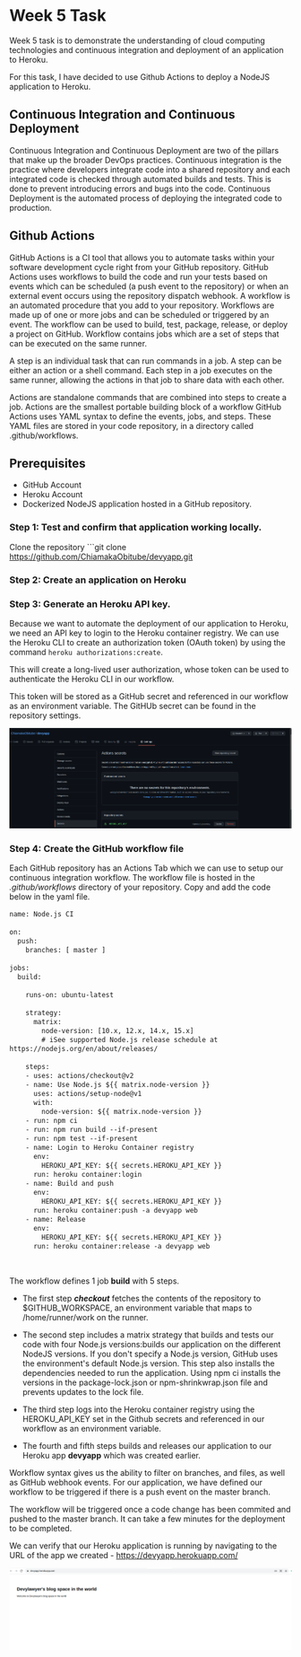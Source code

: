 # Week 5 Task

Week 5 task is to demonstrate the understanding of cloud computing technologies and continuous integration and deployment of an application to Heroku.

For this task, I have decided to use Github Actions to deploy a NodeJS application to Heroku.

## Continuous Integration and Continuous Deployment

Continuous Integration and Continuous Deployment are two of the pillars that make up the broader DevOps practices. Continuous integration is the practice where developers integrate code into a shared repository and each integrated code is checked through automated builds and tests. This is done to prevent introducing errors and bugs into the code. Continuous Deployment is the automated process of deploying the integrated code to production.

## Github Actions
GitHub Actions is a CI tool that allows you to automate tasks within your software development cycle right from your GitHub repository. GitHub Actions uses workflows to build the code and run your tests based on events  which can be scheduled (a push event to the repository) or when an external event occurs using the repository dispatch webhook.
A workflow is an automated procedure that you add to your repository. Workflows are made up of one or more jobs and can be scheduled or triggered by an event. The workflow can be used to build, test, package, release, or deploy a project on GitHub.
 Workflow contains jobs which are a set of steps that can be executed on the same runner.

 A step is an individual task that can run commands in a job. A step can be either an action or a shell command. Each step in a job executes on the same runner, allowing the actions in that job to share data with each other.

 Actions are standalone commands that are combined into steps to create a job. Actions are the smallest portable building block of a workflow
GitHub Actions uses YAML syntax to define the events, jobs, and steps. These YAML files are stored in your code repository, in a directory called .github/workflows.

## Prerequisites
* GitHub Account
* Heroku Account
* Dockerized NodeJS application hosted in a GitHub repository.

### Step 1: Test and confirm that application working locally.

Clone the repository ```git clone https://github.com/ChiamakaObitube/devyapp.git

### Step 2: Create an application on Heroku
### Step 3: Generate an Heroku API key.
Because we want to automate the deployment of our application to Heroku, we need an API key to login to the Heroku container registry. We can use the Heroku CLI to create an authorization token (OAuth token) by using the command ```heroku authorizations:create```.

This will create a long-lived user authorization, whose token can be used to authenticate the Heroku CLI in our workflow.

This token will be stored as a GitHub secret and referenced in our workflow as an environment variable. The GitHUb secret can be found in the repository settings.

![github secret](/week5/images/githubsecret.png)

### Step 4: Create the GitHub workflow file
Each GitHub repository has an Actions Tab which we can use to setup our continuous integration workflow. The workflow file is hosted in the *.github/workflows* directory of your repository. Copy and add the code below in the yaml file. 

```
name: Node.js CI

on:
  push:
    branches: [ master ]

jobs:
  build:

    runs-on: ubuntu-latest

    strategy:
      matrix:
        node-version: [10.x, 12.x, 14.x, 15.x]
        # iSee supported Node.js release schedule at https://nodejs.org/en/about/releases/

    steps:
    - uses: actions/checkout@v2
    - name: Use Node.js ${{ matrix.node-version }}
      uses: actions/setup-node@v1
      with:
        node-version: ${{ matrix.node-version }}
    - run: npm ci
    - run: npm run build --if-present
    - run: npm test --if-present
    - name: Login to Heroku Container registry
      env:
        HEROKU_API_KEY: ${{ secrets.HEROKU_API_KEY }}
      run: heroku container:login
    - name: Build and push
      env: 
        HEROKU_API_KEY: ${{ secrets.HEROKU_API_KEY }}
      run: heroku container:push -a devyapp web
    - name: Release
      env: 
        HEROKU_API_KEY: ${{ secrets.HEROKU_API_KEY }}
      run: heroku container:release -a devyapp web

        
```
The workflow defines 1 job **build** with 5 steps. 
* The first step ***checkout*** fetches the contents of the repository to $GITHUB_WORKSPACE, an environment variable that maps to /home/runner/work on the runner. 
* The second step includes a matrix strategy that builds and tests our code with four Node.js versions:builds our application on the different NodeJS versions. If you don't specify a Node.js version, GitHub uses the environment's default Node.js version. This step also installs the dependencies needed to run the application. Using npm ci installs the versions in the package-lock.json or npm-shrinkwrap.json file and prevents updates to the lock file. 
* The third step logs into the Heroku container registry using the HEROKU_API_KEY set in the Github secrets and referenced in our workflow as an environment variable.

* The fourth and fifth steps builds and releases our application to our Heroku app **devyapp** which was created earlier.

Workflow syntax gives us the ability to filter on branches, and files, as well as GitHub webhook events. For our application, we have defined our workflow to be triggered if there is a push event on the master branch. 

The workflow will be triggered once a code change has been commited and pushed to the master branch. It can take a few minutes for the deployment to be completed.

We can verify that our Heroku application is running by navigating to the URL of the app we created - https://devyapp.herokuapp.com/ 

![devyapp running on Heroku](/week5/images/herokuapp.png)